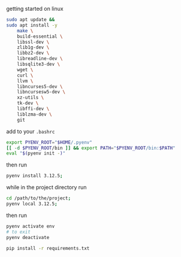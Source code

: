 getting started on linux

```bash
sudo apt update &&
sudo apt install -y
    make \
    build-essential \
    libssl-dev \
    zlib1g-dev \
    libbz2-dev \
    libreadline-dev \
    libsqlite3-dev \
    wget \
    curl \
    llvm \
    libncurses5-dev \
    libncursesw5-dev \
    xz-utils \
    tk-dev \
    libffi-dev \
    liblzma-dev \
    git
```

add to your `.bashrc`
```bash
export PYENV_ROOT="$HOME/.pyenv"
[[ -d $PYENV_ROOT/bin ]] && export PATH="$PYENV_ROOT/bin:$PATH"
eval "$(pyenv init -)"
```

then run
```bash
pyenv install 3.12.5;
```

while in the project directory run
```bash
cd /path/to/the/project;
pyenv local 3.12.5;
```

then run
```bash
pyenv activate env
# to exit
pyenv deactivate
```

```bash
pip install -r requirements.txt
```

